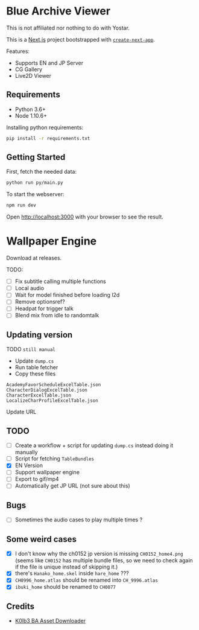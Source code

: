 # Blue Archive Viewer

This is not affiliated nor nothing to do with Yostar.

This is a [Next.js](https://nextjs.org/) project bootstrapped with [`create-next-app`](https://github.com/vercel/next.js/tree/canary/packages/create-next-app).

Features:

- Supports EN and JP Server
- CG Gallery
- Live2D Viewer

## Requirements

- Python 3.6+
- Node 1.10.6+

Installing python requirements:

```bash
pip install -r requirements.txt
```

## Getting Started

First, fetch the needed data:

```bash
python run py/main.py
```

To start the webserver:

```bash
npm run dev
```

Open [http://localhost:3000](http://localhost:3000) with your browser to see the result.

# Wallpaper Engine
Download at releases.

TODO:
- [ ] Fix subtitle calling multiple functions
- [ ] Local audio
- [ ] Wait for model finished before loading l2d
- [ ] Remove optionsref?
- [ ] Headpat for trigger talk
- [ ] Blend mix from idle to randomtalk

## Updating version

<!-- TODO -->

TODO `still manual`

- Update `dump.cs`
- Run table fetcher
- Copy these files

```
AcademyFavorScheduleExcelTable.json
CharacterDialogExcelTable.json
CharacterExcelTable.json
LocalizeCharProfileExcelTable.json
```

Update URL

## TODO

- [ ] Create a workflow + script for updating `dump.cs` instead doing it manually
- [ ] Script for fetching `TableBundles`
- [x] EN Version
- [ ] Support wallpaper engine
- [ ] Export to gif/mp4
- [ ] Automatically get JP URL (not sure about this)

## Bugs
- [ ] Sometimes the audio cases to play multiple times ?

## Some weird cases
- [x] I don't know why the ch0152 jp version is missing `CH0152_home4.png` (seems like `CH0152` has multiple bundle files, so we need to check again if the file is unique instead of skipping it.)
- [x] there's `Hanako_home.skel` inside `hare_home` ???
- [x] `CH0996_home.atlas` should be renamed into `CH_9996.atlas`
- [x] `ibuki_home` should be renamed to `CH0077`

## Credits

- [K0lb3 BA Asset Downloader](https://github.com/K0lb3/Blue-Archive---Asset-Downloader)
